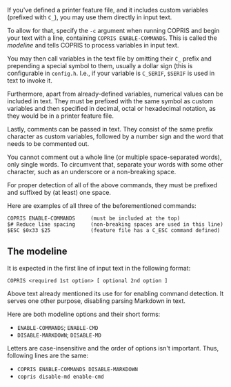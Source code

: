 If you've defined a printer feature file, and it includes custom variables (prefixed with `C_`), you may use them directly in input text.

To allow for that, specify the `-c` argument when running COPRIS and begin your text with a line, containing `COPRIS ENABLE-COMMANDS`. This is called the *modeline* and tells COPRIS to process variables in input text.

You may then call variables in the text file by omitting their `C_` prefix and prepending a special symbol to them, usually a dollar sign (this is configurable in `config.h`. I.e., if your variable is `C_SERIF`, `$SERIF` is used in text to invoke it.

Furthermore, apart from already-defined variables, numerical values can be included in text. They must be prefixed with the same symbol as custom variables and then specified in decimal, octal or hexadecimal notation, as they would be in a printer feature file.

Lastly, comments can be passed in text. They consist of the same prefix character as custom variables, followed by a number sign and the word that needs to be commented out. 

You cannot comment out a whole line (or multiple space-separated words), only single words. To circumvent that, separate your words with some other character, such as an underscore or a non-breaking space.

For proper detection of all of the above commands, they must be prefixed and suffixed by (at least) one space.

Here are examples of all three of the beforementioned commands:

```
COPRIS ENABLE-COMMANDS     (must be included at the top)
$# Reduce line spacing     (non-breaking spaces are used in this line)
$ESC $0x33 $25             (feature file has a C_ESC command defined)
```


## The modeline

It is expected in the first line of input text in the following format:

```
COPRIS <required 1st option> [ optional 2nd option ]
```

Above text already mentioned its use for for enabling command detection. It serves one other purpose, disabling parsing Markdown in text.

Here are both modeline options and their short forms:

- `ENABLE-COMMANDS`; `ENABLE-CMD`
- `DISABLE-MARKDOWN`; `DISABLE-MD`

Letters are case-insensitive and the order of options isn't important. Thus, following lines are the same:

- `COPRIS ENABLE-COMMANDS DISABLE-MARKDOWN`
- `copris disable-md enable-cmd`

